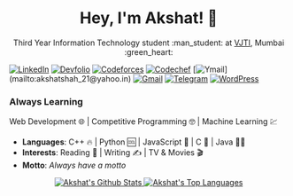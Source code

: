 <h1 align="center">Hey, I'm Akshat! 👋</h1>
<p align="center">Third Year Information Technology student :man_student: at <a href="https://vjtimumbai.in/">VJTI</a>, Mumbai :green_heart:</p>

[![LinkedIn](https://img.shields.io/badge/akshatshah__21-0077b5?style=for-the-badge&logo=Linkedin&logoColor=white)](https://www.linkedin.com/in/akshatshah21)
[![Devfolio](https://img.shields.io/badge/Devfolio-akshatshah__21-3770ff?style=for-the-badge)](https://devfolio.co/@akshatshah_21)
[![Codeforces](https://img.shields.io/badge/hades__21-lightgrey?style=for-the-badge&logo=codeforces&logoColor=white)](https://codeforces.com/profile/hades_21)
[![Codechef](https://img.shields.io/badge/hades__21-5b4638?style=for-the-badge&logo=codechef&logoColor=white)](https://www.codechef.com/users/hades_21)
[![Ymail](https://img.shields.io/badge/akshatshah__21%40yahoo.in-6001d2?style=for-the-badge&logo=yahoo!)](mailto:akshatshah_21@yahoo.in)
[![Gmail](https://img.shields.io/badge/anshah__b18%40it.vjti.ac.in-d14836?style=for-the-badge&logo=gmail&logoColor=white)](mailto:anshah_b18@it.vjti.ac.in)
[![Telegram](https://img.shields.io/badge/Hades__218-9cf?style=for-the-badge&logo=telegram&logoColor=white)](https://t.me/Hades_218)
[![WordPress](https://img.shields.io/badge/imagination_boundless-21759b?style=for-the-badge&logo=wordpress&logoColor=white)](https://imaginationboundless.wordpress.com/)

### Always Learning
Web Development  :globe_with_meridians:  |  Competitive Programming  :nerd_face:  |  Machine Learning  :chart: 


- **Languages**: C++  :fire:  |  Python  :cool:  |  JavaScript  :yellow_heart:  |  C  :monocle_face:  |  Java  :man_shrugging:
- **Interests**: Reading  :green_book:  |  Writing  :writing_hand:  |  TV & Movies  :clapper: 
- **Motto**: _Always have a motto_


<div align="center">
  <span align="left">
    <a align="left" href="href="https://github.com/anuraghazra/github-readme-stats">
      <img src="https://github-readme-stats.vercel.app/api?username=akshatshah21&show_icons=true&theme=gruvbox" alt="Akshat's Github Stats">
    </a>
  </span>
  <span align="right">                                                                                                                  
    <a align="right" href="href="https://github.com/anuraghazra/github-readme-stats">
      <img src="https://github-readme-stats.vercel.app/api/top-langs/?username=akshatshah21&layout=compac&show_icons=true&theme=gruvboxt" alt="Akshat's Top Languages">
    </a>
  </span>
</div>

<!--
**akshatshah21/akshatshah21** is a ✨ _special_ ✨ repository because its `README.md` (this file) appears on your GitHub profile.

Here are some ideas to get you started:

- 🔭 I’m currently working on ...
- 🌱 I’m currently learning ...
- 👯 I’m looking to collaborate on ...
- 🤔 I’m looking for help with ...
- 💬 Ask me about ...
- 📫 How to reach me: ...
- 😄 Pronouns: ...
- ⚡ Fun fact: ...
-->
